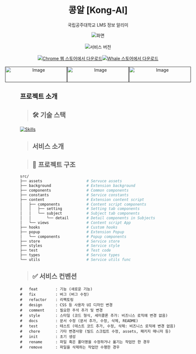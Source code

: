 <div align='center'>
  <h1>콩알 [Kong-Al]</h1>
  <p>국립공주대학교 LMS 정보 알리미</p>
  <div>
    <img src="https://github.com/user-attachments/assets/7c580f9b-8d19-4f81-b089-0930ac9319dd" alt="화면"/>
  </div>
  <br />
  <img
      src="https://img.shields.io/chrome-web-store/v/hannhecbnjnnbbafffmogdlnajpcomek?style=for-the-badge&label=version&color=blue"
      alt="서비스 버전" />
  <br />
  <br />
  <div style="display: flex; justify-content: center">
    <a href="">
      <img src="https://github.com/user-attachments/assets/c371a3c8-8cdb-4acf-aba0-9394b586146d" alt="Chrome 웹 스토어에서 다운로드" />
    </a>
    <a href="">
      <img src="https://github.com/user-attachments/assets/0213f46d-b7b1-4a5e-ac3c-4b70262ec247" alt="Whale 스토어에서 다운로드" />
    </a>
  </div>
  <br/>
  <div style="display: flex; justify-content: center">
    <a href="">
      <img width="200" height="50" alt="Image" src="https://github.com/user-attachments/assets/21b3b498-dfe1-4a3d-868f-0873fa32248f" />
    </a>
    <a href="">
      <img width="200" height="50" alt="Image" src="https://github.com/user-attachments/assets/6cc2698e-f5fb-4a7a-b3fc-a680a7024c9c" />
    </a>
    <a href="">
      <img width="200" height="50" alt="Image" src="https://github.com/user-attachments/assets/238206ae-3bc8-4d0c-9ef8-4cc9bea6877d" />
    </a>
  </div> 
</div>

## 프로젝트 소개

> ## 🛠️ 기술 스택

[![Skills](https://go-skill-icons.vercel.app/api/icons?i=react,typescript,vite,zustand,tailwindcss,vitest,chrome)](https://github.com/JJJJ55/KongAl-Extension)

> ## 서비스 소개

> ## 📁 프로젝트 구조

```bash
src/
├── assets                    # Servuce assets
├── background                # Extension background
├── components                # Common components
├── constants                 # Service constants
├── content                   # Extension content script
│   ├── components            # Content script components
│   │   ├── setting           # Setting tab components
│   │   └── subject           # Subject tab components
│   │       └── detail        # Detail components in Subjects
│   └── views                 # Content script App
├── hooks                     # Custom hooks
├── popup                     # Extension Popup
│   └── components            # Popup components
├── store                     # Service store
├── styles                    # Service style
├── test                      # Test code
├── types                     # Service types
└── utils                     # Service utils func
```

> ## ✅ 서비스 컨벤션

```
#   feat        : 기능 (새로운 기능)
#   fix         : 버그 (버그 수정)
#   refactor    : 리팩토링
#   design      : CSS 등 사용자 UI 디자인 변경
#   comment     : 필요한 주석 추가 및 변경
#   style       : 스타일 (코드 형식, 세미콜론 추가: 비즈니스 로직에 변경 없음)
#   docs        : 문서 수정 (문서 추가, 수정, 삭제, README)
#   test        : 테스트 (테스트 코드 추가, 수정, 삭제: 비즈니스 로직에 변경 없음)
#   chore       : 기타 변경사항 (빌드 스크립트 수정, assets, 패키지 매니저 등)
#   init        : 초기 생성
#   rename      : 파일 혹은 폴더명을 수정하거나 옮기는 작업만 한 경우
#   remove      : 파일을 삭제하는 작업만 수행한 경우
```
